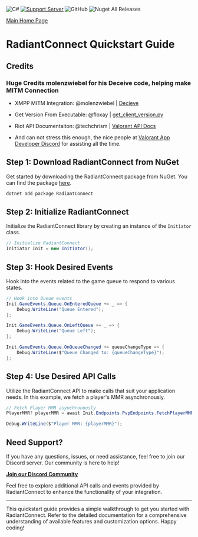 ![C#](https://img.shields.io/badge/-.NET%208.0-blueviolet?style=for-the-badge&logo=windows&logoColor=white) [![Support Server](https://img.shields.io/discord/477201632204161025.svg?label=Discord&logo=Discord&colorB=7289da&style=for-the-badge)](https://discord.gg/yyuggrH) ![GitHub](https://img.shields.io/github/license/IrisV3rm/RadiantConnect?style=for-the-badge) ![Nuget All Releases](https://img.shields.io/nuget/dt/RadiantConnect?label=Nuget%20Downloads&style=for-the-badge)

[Main Home Page](https://irisapp.ca/RadiantConnect/Home/index.html)

# RadiantConnect Quickstart Guide

## Credits

### Huge Credits molenzwiebel for his Deceive code, helping make MITM Connection
* XMPP MITM Integration: @molenzwiebel | [Decieve](https://github.com/molenzwiebel/Deceive)

* Get Version From Executable: @floxay | [get_client_version.py](https://gist.github.com/floxay/a6bdacbd8db2298be602d330a43976da)
* Riot API Documentaiton: @techchrism | [Valorant API Docs](https://valapidocs.techchrism.me/)
* And can not stress this enough, the nice people at [Valorant App Developer Discord](https://discord.gg/a9yzrw3KAm) for assisting all the time. 

## Step 1: Download RadiantConnect from NuGet

Get started by downloading the RadiantConnect package from NuGet. You can find the package [here](https://www.nuget.org/packages/RadiantConnect).

```bash
dotnet add package RadiantConnect
```

## Step 2: Initialize RadiantConnect

Initialize the RadiantConnect library by creating an instance of the `Initiator` class.

```csharp
// Initialize RadiantConnect
Initiator Init = new Initiator();
```

## Step 3: Hook Desired Events

Hook into the events related to the game queue to respond to various states.

```csharp
// Hook into Queue events
Init.GameEvents.Queue.OnEnteredQueue += _ => {
    Debug.WriteLine("Queue Entered");
};

Init.GameEvents.Queue.OnLeftQueue += _ => {
    Debug.WriteLine("Queue Left");
};

Init.GameEvents.Queue.OnQueueChanged += queueChangeType => {
    Debug.WriteLine($"Queue Changed to: {queueChangeType}");
};
```

## Step 4: Use Desired API Calls

Utilize the RadiantConnect API to make calls that suit your application needs. In this example, we fetch a player's MMR asynchronously.

```csharp
// Fetch Player MMR asynchronously
PlayerMMR? playerMMR = await Init.Endpoints.PvpEndpoints.FetchPlayerMMRAsync(Init.ExternalSystem.ClientData.UserId);

Debug.WriteLine($"Player MMR: {playerMMR}");
```

## Need Support?

If you have any questions, issues, or need assistance, feel free to join our Discord server. Our community is here to help!

[**Join our Discord Community**](https://discord.gg/yyuggrH)

Feel free to explore additional API calls and events provided by RadiantConnect to enhance the functionality of your integration.

---

This quickstart guide provides a simple walkthrough to get you started with RadiantConnect. Refer to the detailed documentation for a comprehensive understanding of available features and customization options. Happy coding!
